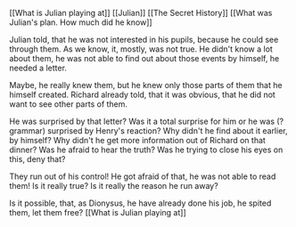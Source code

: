 [[What is Julian playing at]] [[Julian]] [[The Secret History]] [[What was Julian's plan. How much did he know]]

Julian told, that he was not interested in his pupils, because he could see through them. 
As we know, it, mostly, was not true. He didn't know a lot about them, he was not able to find out about those events by himself, he needed a letter.

Maybe, he really knew them, but he knew only those parts of them that he himself created. Richard already told, that it was obvious, that he did not want to see other parts of them.

He was surprised by that letter? Was it a total surprise for him or he was (? grammar) surprised by Henry's reaction? Why didn't he find about it earlier, by himself? Why didn't he get more information out of Richard on that dinner? Was he afraid to hear the truth? Was he trying to close his eyes on this, deny that?

They run out of his control! He got afraid of that, he was not able to read them! Is it really true? Is it really the reason he run away? 

Is it possible, that, as Dionysus, he have already done his job, he spited them, let them free? [[What is Julian playing at]]